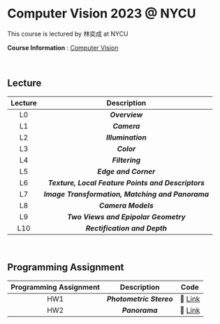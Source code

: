 # Computer Vision 2023 @ NYCU

This course is lectured by 林奕成 at NYCU

**Course Information** : [Computer Vision](https://timetable.nycu.edu.tw/?r=main/crsoutline&Acy=112&Sem=2&CrsNo=535651&lang=zh-tw)

<BR>

## Lecture

| Lecture |                     Description                     |
| :-----: | :-------------------------------------------------: |
|   L0    |                   **_Overview_**                    |
|   L1    |                    **_Camera_**                     |
|   L2    |                 **_Illumination_**                  |
|   L3    |                     **_Color_**                     |
|   L4    |                   **_Filtering_**                   |
|   L5    |                **_Edge and Corner_**                |
|   L6    | **_Texture, Local Feature Points and Descriptors_** |
|   L7    |  **_Image Transformation, Matching and Panorama_**  |
|   L8    |                 **_Camera Models_**                 |
|   L9    |        **_Two Views and Epipolar Geometry_**        |
|   L10   |            **_Rectification and Depth_**            |

<BR>

## Programming Assignment

| Programming Assignment |       Description        |         Code          |
| :--------------------: | :----------------------: | :-------------------: |
|          HW1           | **_Photometric Stereo_** | :link: [Link](./HW1/) |
|          HW2           |      **_Panorama_**      | :link: [Link](./HW2/) |
